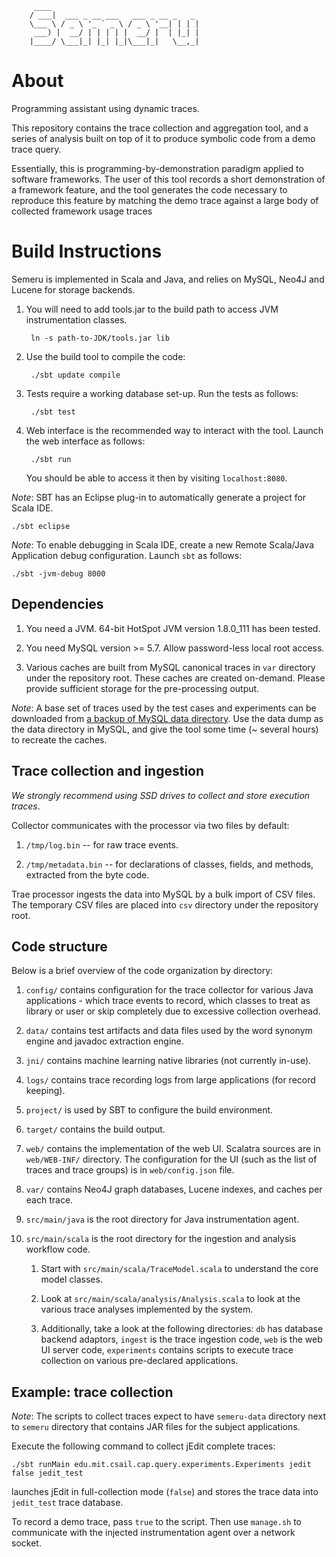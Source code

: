 ```
     ____
    / ___|  ___ _ __ ___   ___ _ __ _   _
    \___ \ / _ \ '_ ` _ \ / _ \ '__| | | |
     ___) |  __/ | | | | |  __/ |  | |_| |
    |____/ \___|_| |_| |_|\___|_|   \__,_|
```

About
=====

Programming assistant using dynamic traces.

This repository contains the trace collection and aggregation tool, and a series of analysis
built on top of it to produce symbolic code from a demo trace query.

Essentially, this is programming-by-demonstration paradigm applied to software frameworks.
The user of this tool records a short demonstration of a framework feature, and the tool generates the code
necessary to reproduce this feature by matching the demo trace against a large body of collected framework usage traces

Build Instructions
==================

Semeru is implemented in Scala and Java, and relies on MySQL, Neo4J and Lucene for storage backends.

1. You will need to add tools.jar to the build path to access JVM instrumentation classes.

        ln -s path-to-JDK/tools.jar lib

2. Use the build tool to compile the code:

        ./sbt update compile
    
3. Tests require a working database set-up. Run the tests as follows:
     
        ./sbt test

4. Web interface is the recommended way to interact with the tool. Launch the web interface as follows:

        ./sbt run
    
   You should be able to access it then by visiting `localhost:8080`.

_Note_:
SBT has an Eclipse plug-in to automatically generate a project for Scala IDE.

    ./sbt eclipse

_Note_:
To enable debugging in Scala IDE, create a new Remote Scala/Java Application debug configuration. Launch `sbt` as follows:

    ./sbt -jvm-debug 8000
    
## Dependencies

1. You need a JVM. 64-bit HotSpot JVM version 1.8.0_111 has been tested.

2. You need MySQL version >= 5.7. Allow password-less local root access.

3. Various caches are built from MySQL canonical traces in `var` directory under the repository root. These caches are created on-demand. Please provide sufficient storage for the pre-processing output.

_Note_:
A base set of traces used by the test cases and experiments can be downloaded from [a backup of MySQL data directory](http://groups.csail.mit.edu/cap/semeru/semeru-dataset.tar.gz). Use the data dump as the data directory in MySQL, and give the tool some time (~ several hours) to recreate the caches.

## Trace collection and ingestion

_We strongly recommend using SSD drives to collect and store execution traces_.

Collector communicates with the processor via two files by default:

1. `/tmp/log.bin` -- for raw trace events.

2. `/tmp/metadata.bin` -- for declarations of classes, fields, and methods, extracted from the byte code.

Trae processor ingests the data into MySQL by a bulk import of CSV files. The temporary CSV files are placed into `csv` directory under the repository root.

## Code structure

Below is a brief overview of the code organization by directory:

1. `config/` contains configuration for the trace collector for various Java applications - which trace events to record, which classes to treat as library or user or skip completely due to excessive collection overhead.

2. `data/` contains test artifacts and data files used by the word synonym engine and javadoc extraction engine.

3. `jni/` contains machine learning native libraries (not currently in-use).

4. `logs/` contains trace recording logs from large applications (for record keeping).

5. `project/` is used by SBT to configure the build environment.

6. `target/` contains the build output.

7. `web/` contains the implementation of the web UI. Scalatra sources are in `web/WEB-INF/` directory. The configuration for the UI (such as the list of traces and trace groups) is in `web/config.json` file.

8. `var/` contains Neo4J graph databases, Lucene indexes, and caches per each trace.

9. `src/main/java` is the root directory for Java instrumentation agent.

10. `src/main/scala` is the root directory for the ingestion and analysis workflow code.

    1. Start with `src/main/scala/TraceModel.scala` to understand the core model classes.
    
    2. Look at `src/main/scala/analysis/Analysis.scala` to look at the various trace analyses implemented by the system.
    
    3. Additionally, take a look at the following directories: `db` has database backend adaptors, `ingest` is the trace ingestion code, `web` is the web UI server code, `experiments` contains scripts to execute trace collection on various pre-declared applications.

## Example: trace collection

_Note_:
The scripts to collect traces expect to have `semeru-data` directory next to `semeru` directory that contains JAR files for the subject applications. 

Execute the following command to collect jEdit complete traces:

    ./sbt runMain edu.mit.csail.cap.query.experiments.Experiments jedit false jedit_test

launches jEdit in full-collection mode (`false`) and stores the trace data into `jedit_test` trace database. 

To record a demo trace, pass `true` to the script. Then use `manage.sh` to communicate with the injected instrumentation agent over a network socket.
